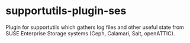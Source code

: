# supportutils-plugin-ses

Plugin for supportutils which gathers log files and other
useful state from SUSE Enterprise Storage systems (Ceph,
Calamari, Salt, openATTIC).
